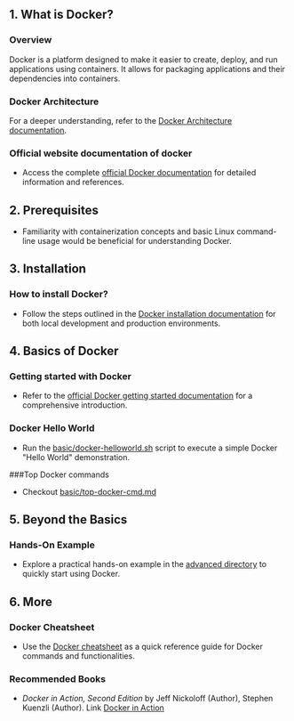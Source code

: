 ## 1. What is Docker?

### Overview

Docker is a platform designed to make it easier to create, deploy, and run applications using containers. It allows for packaging applications and their dependencies into containers.

### Docker Architecture

For a deeper understanding, refer to the [Docker Architecture documentation](https://docs.docker.com/get-started/overview/#docker-architecture).

### Official website documentation of docker

- Access the complete [official Docker documentation](https://docs.docker.com) for detailed information and references.

## 2. Prerequisites

- Familiarity with containerization concepts and basic Linux command-line usage would be beneficial for understanding Docker.

## 3. Installation

### How to install Docker?

- Follow the steps outlined in the [Docker installation documentation](https://docs.docker.com/engine/install/) for both local development and production environments.

## 4. Basics of Docker

### Getting started with Docker

- Refer to the [official Docker getting started documentation](https://docs.docker.com/get-started/) for a comprehensive introduction.

### Docker Hello World

- Run the [basic/docker-helloworld.sh](./basic/docker-helloworld.sh) script to execute a simple Docker "Hello World" demonstration.

###Top Docker commands

- Checkout [basic/top-docker-cmd.md](./basic/top-docker-cmd.md)

## 5. Beyond the Basics

### Hands-On Example

- Explore a practical hands-on example in the [advanced directory](./advanced/) to quickly start using Docker.

## 6. More

### Docker Cheatsheet

- Use the [Docker cheatsheet](https://docs.docker.com/get-started/docker_cheatsheet.pdf) as a quick reference guide for Docker commands and functionalities.

### Recommended Books

- _Docker in Action, Second Edition_ by Jeff Nickoloff (Author), Stephen Kuenzli (Author). Link [Docker in Action](https://www.amazon.com/Docker-Action-Jeff-Nickoloff/dp/1617294764)
